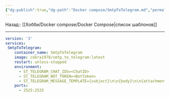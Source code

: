 ```yaml
---
{"dg-publish":true,"dg-path":"Docker compose/SmtpToTelegram.md","permalink":"/docker-compose/smtp-to-telegram/","updated":"2024-09-24T23:33:56+03:00"}
---
```


Назад:: [[Хобби/Docker compose/Docker Compose\|список шаблонов]]

---

```yaml
version: '3'
services:
 SmtpToTelegram:
    container_name: SmtpToTelegram
    image: cobra1978/smtp_to_telegram:latest
    restart: unless-stopped
    environment:
      - ST_TELEGRAM_CHAT_IDS=<ChatID>
      - ST_TELEGRAM_BOT_TOKEN=<BotToken>
      - ST_TELEGRAM_MESSAGE_TEMPLATE={subject}\n\n{body}\n\n{attachments_details}
    ports:
      - 2525:2525
```